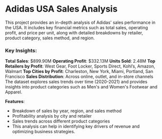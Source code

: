 # Adidas USA Sales Analysis
This project provides an in-depth analysis of Adidas' sales performance in the USA. It includes key financial metrics such as total sales, operating profit, and price per unit, along with detailed breakdowns by retailer, product category, sales method, and region.

### Key Insights:
**Total Sales**: $899.90M
**Operating Profit**: $332.13M
**Units Sold**: 2.48M
**Top Retailers by Profit**: West Gear, Foot Locker, Sports Direct, Kohl’s, Amazon, Walmart
**Top Cities by Profit**: Charleston, New York, Miami, Portland, San Francisco
**Sales Distribution**: Across online, outlet, and in-store channels
The dataset explores sales trends over time (2020-2021) and provides insights into product categories such as Men's and Women's Footwear and Apparel.

**Features**:
- Breakdown of sales by year, region, and sales method
- Profitability analysis by city and retailer
- Sales trends across different product categories
- This analysis can help in identifying key drivers of revenue and optimizing business strategies.
